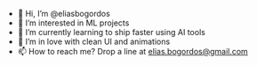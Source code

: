 - 👋 Hi, I’m @eliasbogordos
- 🤖 I’m interested in ML projects
- 🌱 I’m currently learning to ship faster using AI tools
- 💞️ I’m in love with clean UI and animations
- 📫 How to reach me? Drop a line at elias.bogordos@gmail.com

<!---
eliasbogordos/eliasbogordos is a ✨ special ✨ repository because its `README.md` (this file) appears on your GitHub profile.
You can click the Preview link to take a look at your changes.
--->
